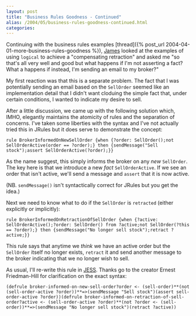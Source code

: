 ```yaml
---
layout: post
title: "Business Rules Goodness - Continued"
alias: /2004/05/business-rules-goodness-continued.html
categories:
---
```

Continuing with the business rules examples [thread]({% post_url 2004-04-01-more-business-rules-goodness %}), [James](http://www.redhillconsulting.com.au/blogs/james) looked at the examples of using `logical` to achieve a "compensating retraction" and asked me "so that's all very well and good but what happens if I'm not asserting a fact? What a happens if instead, I'm sending an email to my broker?"

My first reaction was that this is a separate problem. The fact that I was potentially sending an email based on the `SellOrder` seemed like an implementation detail that I didn't want cloduing the simple fact that, under certain conditions, I wanted to indicate my desire to sell.

After a little discussion, we came up with the following solution which, IMHO, elegantly maintains the atomicity of rules and the separation of concerns. I've taken some liberties with the syntax and I've not actually tried this in JRules but it does serve to demonstrate the concept:

```
rule BrokerInformedOnNewSellOrder {when {?order: SellOrder();not SellOrderActive(order == ?order);} then {sendMessage("Sell stock");assert SellOrderActive(?order);}}
```

As the name suggest, this simply informs the broker on any _new_ `SellOrder`. The key here is that we introduce a new _fact_ `SellOrderActive`. If we see an order that isn't active, we'll send a message and `assert` that it is now active.

(NB. `sendMessage()` isn't syntactically correct for JRules but you get the idea.)

Next we need to know what to do if the `SellOrder` is `retracted` (either explicitly or implicitly):

```
rule BrokerInformedOnRetractionOfSellOrder {when {?active: SellOrderActive();?order: SellOrder() from ?active;not SellOrder(?this == ?order);} then {sendMessage("No longer sell stock");retract ?active;}}
```

This rule says that anytime we _think_ we have an active order but the `SellOrder` itself no longer exists, `retract` it and send another message to the broker indicating that we no longer wish to sell.

As usual, I'll re-write this rule in [JESS](https://mail.geekisp.com/horde/util/go.php?url=http://herzberg.ca.sandia.gov/jess). Thanks go to the creator Ernest Friedman-Hill for clarification on the exact syntax:

```
(defrule broker-informed-on-new-sell-order?order <- (sell-order)**(not (sell-order-active ?order))**=>(sendMessage "Sell stock")(assert sell-order-active ?order))(defrule broker-informed-on-retraction-of-sell-order?active <- (sell-order-active ?order)**(not ?order <- (sell-order))**=>(sendMessage "No longer sell stock")(retract ?active))
```
